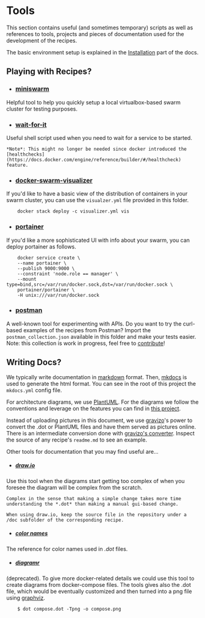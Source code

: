 # Tools

This section contains useful (and sometimes temporary) scripts as well as references to tools, projects and pieces of documentation used for the development of the recipes.

The basic environment setup is explained in the [Installation](../installation.md) part of the docs.

## Playing with Recipes?

- ### [miniswarm](https://github.com/aelsabbahy/miniswarm)
Helpful tool to help you quickly setup a local virtualbox-based swarm cluster for testing purposes.

- ### [wait-for-it](https://github.com/vishnubob/wait-for-it)
Useful shell script used when you need to wait for a service to be started.

    *Note*: This might no longer be needed since docker introduced the [healthchecks](https://docs.docker.com/engine/reference/builder/#/healthcheck) feature.

- ### [docker-swarm-visualizer](https://github.com/dockersamples/docker-swarm-visualizer)
If you'd like to have a basic view of the distribution of containers in your swarm cluster, you can use the ```visualzer.yml``` file provided in this folder.

        docker stack deploy -c visualizer.yml vis

- ### [portainer](https://portainer.readthedocs.io)
If you'd like a more sophisticated UI with info about your swarm, you can deploy portainer as follows.

        docker service create \
        --name portainer \
        --publish 9000:9000 \
        --constraint 'node.role == manager' \
        --mount type=bind,src=/var/run/docker.sock,dst=/var/run/docker.sock \
        portainer/portainer \
        -H unix:///var/run/docker.sock



- ### [postman](https://www.getpostman.com/)
A well-known tool for experimenting with APIs. Do you want to try the curl-based examples of the recipes from Postman? Import the ```postman_collection.json``` available in this folder and make your tests easier. Note: this collection is work in progress, feel free to [contribute](../contributing.md)!

## Writing Docs?

We typically write documentation in [markdown](https://daringfireball.net/projects/markdown/) format. Then, [mkdocs](http://www.mkdocs.org/) is used to generate the html format. You can see in the root of this project the `mkdocs.yml` config file.

For architecture diagrams, we use [PlantUML](http://plantuml.com/). For the diagrams we follow the conventions and leverage on the features you can find in [this project](https://github.com/smartsdk/architecture-diagrams).

Instead of uploading pictures in this document, we use [gravizo](http://www.gravizo.com)'s power to convert the .dot or PlantUML files and have them served as pictures online. There is an intermediate conversion done with [gravizo's converter](http://www.gravizo.com/#converter). Inspect the source of any recipe's `readme.md` to see an example.

Other tools for documentation that you may find useful are...
- ##### [draw.io](https://www.draw.io)
Use this tool when the diagrams start getting too complex of when you foresee the diagram will be complex from the scratch.

    Complex in the sense that making a simple change takes more time understanding the *.dot* than making a manual gui-based change.

    When using draw.io, keep the source file in the repository under a /doc subfolder of the corresponding recipe.

- ##### [color names](http://www.graphviz.org/doc/info/colors.html)
The reference for color names used in *.dot* files.

- ##### [diagramr](http://diagramr.inventage.com)
(deprecated).
To give more docker-related details we could use this tool to create diagrams from docker-compose files. The tools gives also the .dot file, which would be eventually customized and then turned into a png file using [graphviz](http://www.graphviz.org).

        $ dot compose.dot -Tpng -o compose.png
